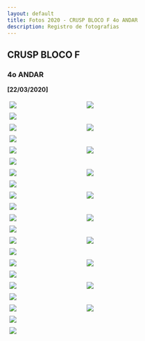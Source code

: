 ```yaml
---
layout: default
title: Fotos 2020 - CRUSP BLOCO F 4o ANDAR
description: Registro de fotografias
---
```


<!-- 
Em href="" colocar dentro das aspas o link 
do arquivo seja no drive ou no próprio github
LEMBRE-SE SEMPRE DE TORNÁ-LO PÚBLICO
-->

## CRUSP BLOCO F
### 4o ANDAR

<b>[22/03/2020]</b>
<p></p>
<div class="row">
	<div class="col">
		<div class="row">
			<a href="./andar4/1.jpg" data-toggle="lightbox" data-gallery="example-gallery" class="column"><img src="./andar4/1.jpg" class="img-fluid"></a>
			<a href="./andar4/2.jpg" data-toggle="lightbox" data-gallery="example-gallery" class="column"><img src="./andar4/2.jpg" class="img-fluid"></a>
			<a href="./andar4/3.jpg" data-toggle="lightbox" data-gallery="example-gallery" class="column"><img src="./andar4/3.jpg" class="img-fluid"></a>
		</div>
	</div>
</div>
<div class="row">
	<div class="col">
		<div class="row">
			<a href="./andar4/4.jpg" data-toggle="lightbox" data-gallery="example-gallery" class="column"><img src="./andar4/4.jpg" class="img-fluid"></a>
			<a href="./andar4/5.jpg" data-toggle="lightbox" data-gallery="example-gallery" class="column"><img src="./andar4/5.jpg" class="img-fluid"></a>
			<a href="./andar4/6.jpg" data-toggle="lightbox" data-gallery="example-gallery" class="column"><img src="./andar4/6.jpg" class="img-fluid"></a>
		</div>
	</div>
</div>
<div class="row">
	<div class="col">
		<div class="row">
			<a href="./andar4/7.jpg" data-toggle="lightbox" data-gallery="example-gallery" class="column"><img src="./andar4/7.jpg" class="img-fluid"></a>
			<a href="./andar4/8.jpg" data-toggle="lightbox" data-gallery="example-gallery" class="column"><img src="./andar4/8.jpg" class="img-fluid"></a>
			<a href="./andar4/9.jpg" data-toggle="lightbox" data-gallery="example-gallery" class="column"><img src="./andar4/9.jpg" class="img-fluid"></a>
		</div>
	</div>
</div>
<div class="row">
	<div class="col">
		<div class="row">
			<a href="./andar4/10.jpg" data-toggle="lightbox" data-gallery="example-gallery" class="column"><img src="./andar4/10.jpg" class="img-fluid"></a>
			<a href="./andar4/11.jpg" data-toggle="lightbox" data-gallery="example-gallery" class="column"><img src="./andar4/11.jpg" class="img-fluid"></a>
			<a href="./andar4/12.jpg" data-toggle="lightbox" data-gallery="example-gallery" class="column"><img src="./andar4/12.jpg" class="img-fluid"></a>
		</div>
	</div>
</div>
<div class="row">
	<div class="col">
		<div class="row">
			<a href="./andar4/13.jpg" data-toggle="lightbox" data-gallery="example-gallery" class="column"><img src="./andar4/13.jpg" class="img-fluid"></a>
			<a href="./andar4/14.jpg" data-toggle="lightbox" data-gallery="example-gallery" class="column"><img src="./andar4/14.jpg" class="img-fluid"></a>
			<a href="./andar4/15.jpg" data-toggle="lightbox" data-gallery="example-gallery" class="column"><img src="./andar4/15.jpg" class="img-fluid"></a>
		</div>
	</div>
</div>
<div class="row">
	<div class="col">
		<div class="row">
			<a href="./andar4/16.jpg" data-toggle="lightbox" data-gallery="example-gallery" class="column"><img src="./andar4/16.jpg" class="img-fluid"></a>
			<a href="./andar4/17.jpg" data-toggle="lightbox" data-gallery="example-gallery" class="column"><img src="./andar4/17.jpg" class="img-fluid"></a>
			<a href="./andar4/18.jpg" data-toggle="lightbox" data-gallery="example-gallery" class="column"><img src="./andar4/18.jpg" class="img-fluid"></a>
		</div>
	</div>
</div>
<div class="row">
	<div class="col">
		<div class="row">
			<a href="./andar4/19.jpg" data-toggle="lightbox" data-gallery="example-gallery" class="column"><img src="./andar4/19.jpg" class="img-fluid"></a>
			<a href="./andar4/20.jpg" data-toggle="lightbox" data-gallery="example-gallery" class="column"><img src="./andar4/20.jpg" class="img-fluid"></a>
			<a href="./andar4/21.jpg" data-toggle="lightbox" data-gallery="example-gallery" class="column"><img src="./andar4/21.jpg" class="img-fluid"></a>
		</div>
	</div>
</div>
<div class="row">
	<div class="col">
		<div class="row">
			<a href="./andar4/22.jpg" data-toggle="lightbox" data-gallery="example-gallery" class="column"><img src="./andar4/22.jpg" class="img-fluid"></a>
			<a href="./andar4/23.jpg" data-toggle="lightbox" data-gallery="example-gallery" class="column"><img src="./andar4/23.jpg" class="img-fluid"></a>
			<a href="./andar4/24.jpg" data-toggle="lightbox" data-gallery="example-gallery" class="column"><img src="./andar4/24.jpg" class="img-fluid"></a>
		</div>
	</div>
</div>
<div class="row">
	<div class="col">
		<div class="row">
			<a href="./andar4/25.jpg" data-toggle="lightbox" data-gallery="example-gallery" class="column"><img src="./andar4/25.jpg" class="img-fluid"></a>
			<a href="./andar4/26.jpg" data-toggle="lightbox" data-gallery="example-gallery" class="column"><img src="./andar4/26.jpg" class="img-fluid"></a>
			<a href="./andar4/27.jpg" data-toggle="lightbox" data-gallery="example-gallery" class="column"><img src="./andar4/27.jpg" class="img-fluid"></a>
		</div>
	</div>
</div>
<div class="row">
	<div class="col">
		<div class="row">
			<a href="./andar4/28.jpg" data-toggle="lightbox" data-gallery="example-gallery" class="column"><img src="./andar4/28.jpg" class="img-fluid"></a>
			<a href="./andar4/29.jpg" data-toggle="lightbox" data-gallery="example-gallery" class="column"><img src="./andar4/29.jpg" class="img-fluid"></a>
			<a href="./andar4/30.jpg" data-toggle="lightbox" data-gallery="example-gallery" class="column"><img src="./andar4/30.jpg" class="img-fluid"></a>
		</div>
	</div>
</div>
<div class="row">
	<div class="col">
		<div class="row">
			<a href="./andar4/31.jpg" data-toggle="lightbox" data-gallery="example-gallery" class="column"><img src="./andar4/31.jpg" class="img-fluid"></a>
		</div>
	</div>
</div>

<style>
 /* Three image containers (use 25% for four, and 50% for two, etc) */
.column {
  float: left;
  width: 33.33% !important;
  padding: 5px;
}

/* Clear floats after image containers */
.row::after {
  content: "";
  clear: both;
  display: table;
} 
</style>